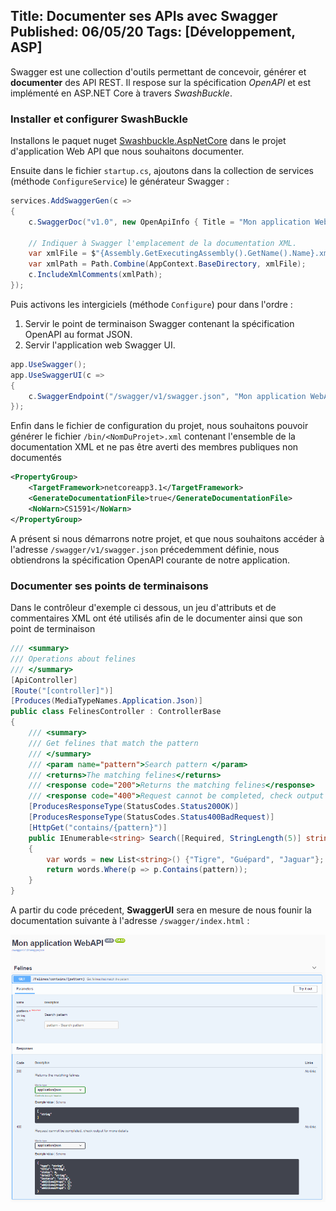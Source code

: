 Title: Documenter ses APIs avec Swagger
Published: 06/05/20
Tags: [Développement, ASP]
---

Swagger est une collection d'outils permettant de concevoir, générer et **documenter** des API REST. Il respose sur la spécification *OpenAPI* et est implémenté en ASP.NET Core à travers *SwashBuckle*.

### Installer et configurer SwashBuckle

Installons le paquet nuget [Swashbuckle.AspNetCore](https://www.nuget.org/packages/Swashbuckle.AspNetCore/) dans le projet d'application Web API que nous souhaitons documenter.

Ensuite dans le fichier ```startup.cs```, ajoutons dans la collection de services (méthode ```ConfigureService```) le générateur Swagger :

```csharp
services.AddSwaggerGen(c =>
{
    c.SwaggerDoc("v1.0", new OpenApiInfo { Title = "Mon application WebAPI", Version = "v1.0" });

    // Indiquer à Swagger l'emplacement de la documentation XML.
    var xmlFile = $"{Assembly.GetExecutingAssembly().GetName().Name}.xml";
    var xmlPath = Path.Combine(AppContext.BaseDirectory, xmlFile);
    c.IncludeXmlComments(xmlPath);
});
```

Puis activons les intergiciels (méthode ```Configure```) pour dans l'ordre :

1. Servir le point de terminaison Swagger contenant la spécification OpenAPI au format JSON.
2. Servir l'application web Swagger UI.

```csharp
app.UseSwagger();
app.UseSwaggerUI(c =>
{
    c.SwaggerEndpoint("/swagger/v1/swagger.json", "Mon application WebAPI v1.0");
});
```

Enfin dans le fichier de configuration du projet, nous souhaitons pouvoir générer le fichier ```/bin/<NomDuProjet>.xml``` contenant l'ensemble de la documentation XML et ne pas être averti des membres publiques non documentés

```xml
<PropertyGroup>
    <TargetFramework>netcoreapp3.1</TargetFramework>
    <GenerateDocumentationFile>true</GenerateDocumentationFile>
    <NoWarn>CS1591</NoWarn>
</PropertyGroup>
```

A présent si nous démarrons notre projet, et que nous souhaitons accéder à l'adresse ```/swagger/v1/swagger.json``` précedemment définie, nous obtiendrons la spécification OpenAPI courante de notre application.

### Documenter ses points de terminaisons

Dans le contrôleur d'exemple ci dessous, un jeu d'attributs et de commentaires XML ont été utilisés afin de le documenter ainsi que son point de terminaison

```csharp
/// <summary>
/// Operations about felines
/// </summary>
[ApiController]
[Route("[controller]")]
[Produces(MediaTypeNames.Application.Json)]
public class FelinesController : ControllerBase
{
    /// <summary>
    /// Get felines that match the pattern
    /// </summary>
    /// <param name="pattern">Search pattern </param>
    /// <returns>The matching felines</returns>
    /// <response code="200">Returns the matching felines</response>
    /// <response code="400">Request cannot be completed, check output for more details</response>
    [ProducesResponseType(StatusCodes.Status200OK)]
    [ProducesResponseType(StatusCodes.Status400BadRequest)]
    [HttpGet("contains/{pattern}")]
    public IEnumerable<string> Search([Required, StringLength(5)] string pattern)
    {
        var words = new List<string>() {"Tigre", "Guépard", "Jaguar"};
        return words.Where(p => p.Contains(pattern));
    }
}
```

A partir du code précedent, **SwaggerUI** sera en mesure de nous founir la documentation suivante à l'adresse ```/swagger/index.html``` :

![Documentation de l'API via Swagger UI](/media/development/swagger/swagger-ui.png)
